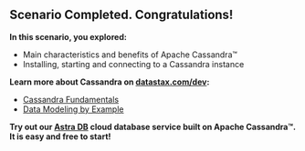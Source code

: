 ## Scenario Completed. Congratulations!

**In this scenario, you explored:**

* Main characteristics and benefits of Apache Cassandra™
* Installing, starting and connecting to a Cassandra instance

**Learn more about Cassandra on [datastax.com/dev](https://datastax.com/dev):**

* [Cassandra Fundamentals](https://www.datastax.com/learn/cassandra-fundamentals)
* [Data Modeling by Example](https://www.datastax.com/learn/data-modeling-by-example)


**Try out our [Astra DB](https://astra.datastax.com/register?utm_source=devplay&utm_medium=katapod&utm_campaign=cassandra-fundamentals) cloud database service built on Apache Cassandra™. It is easy and free to start!**
